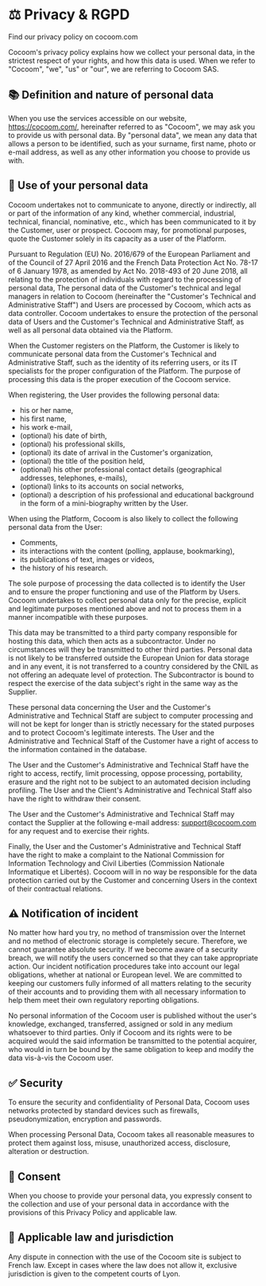 # ⚖️ Privacy & RGPD

Find our privacy policy on cocoom.com

Cocoom's privacy policy explains how we collect your personal data, in the strictest respect of your rights, and how this data is used. When we refer to "Cocoom", "we", "us" or "our", we are referring to Cocoom SAS.


## 📚 Definition and nature of personal data

When you use the services accessible on our website, https://cocoom.com/, hereinafter referred to as "Cocoom", we may ask you to provide us with personal data. By "personal data", we mean any data that allows a person to be identified, such as your surname, first name, photo or e-mail address, as well as any other information you choose to provide us with.


## 🔐 Use of your personal data

Cocoom undertakes not to communicate to anyone, directly or indirectly, all or part of the information of any kind, whether commercial, industrial, technical, financial, nominative, etc., which has been communicated to it by the Customer, user or prospect.
Cocoom may, for promotional purposes, quote the Customer solely in its capacity as a user of the Platform.

Pursuant to Regulation (EU) No. 2016/679 of the European Parliament and of the Council of 27 April 2016 and the French Data Protection Act No. 78-17 of 6 January 1978, as amended by Act No. 2018-493 of 20 June 2018, all relating to the protection of individuals with regard to the processing of personal data, The personal data of the Customer's technical and legal managers in relation to Cocoom (hereinafter the "Customer's Technical and Administrative Staff") and Users are processed by Cocoom, which acts as data controller.
Cocoom undertakes to ensure the protection of the personal data of Users and the Customer's Technical and Administrative Staff, as well as all personal data obtained via the Platform.

When the Customer registers on the Platform, the Customer is likely to communicate personal data from the Customer's Technical and Administrative Staff, such as the identity of its referring users, or its IT specialists for the proper configuration of the Platform. The purpose of processing this data is the proper execution of the Cocoom service.

When registering, the User provides the following personal data:

- his or her name,
- his first name,
- his work e-mail,
- (optional) his date of birth,
- (optional) his professional skills,
- (optional) its date of arrival in the Customer's organization,
- (optional) the title of the position held,
- (optional) his other professional contact details (geographical addresses, telephones, e-mails),
- (optional) links to its accounts on social networks,
- (optional) a description of his professional and educational background in the form of a mini-biography written by the User.

When using the Platform, Cocoom is also likely to collect the following personal data from the User:

- Comments,
- its interactions with the content (polling, applause, bookmarking),
- its publications of text, images or videos,
- the history of his research.

The sole purpose of processing the data collected is to identify the User and to ensure the proper functioning and use of the Platform by Users.
Cocoom undertakes to collect personal data only for the precise, explicit and legitimate purposes mentioned above and not to process them in a manner incompatible with these purposes.

This data may be transmitted to a third party company responsible for hosting this data, which then acts as a subcontractor. Under no circumstances will they be transmitted to other third parties. Personal data is not likely to be transferred outside the European Union for data storage and in any event, it is not transferred to a country considered by the CNIL as not offering an adequate level of protection.
The Subcontractor is bound to respect the exercise of the data subject's right in the same way as the Supplier.

These personal data concerning the User and the Customer's Administrative and Technical Staff are subject to computer processing and will not be kept for longer than is strictly necessary for the stated purposes and to protect Cocoom's legitimate interests.
The User and the Administrative and Technical Staff of the Customer have a right of access to the information contained in the database.

The User and the Customer's Administrative and Technical Staff have the right to access, rectify, limit processing, oppose processing, portability, erasure and the right not to be subject to an automated decision including profiling. The User and the Client's Administrative and Technical Staff also have the right to withdraw their consent.

The User and the Customer's Administrative and Technical Staff may contact the Supplier at the following e-mail address: support@cocoom.com for any request and to exercise their rights.

Finally, the User and the Customer's Administrative and Technical Staff have the right to make a complaint to the National Commission for Information Technology and Civil Liberties (Commission Nationale Informatique et Libertés).
Cocoom will in no way be responsible for the data protection carried out by the Customer and concerning Users in the context of their contractual relations.



## ⚠️ Notification of incident


No matter how hard you try, no method of transmission over the Internet and no method of electronic storage is completely secure. Therefore, we cannot guarantee absolute security. If we become aware of a security breach, we will notify the users concerned so that they can take appropriate action. Our incident notification procedures take into account our legal obligations, whether at national or European level. We are committed to keeping our customers fully informed of all matters relating to the security of their accounts and to providing them with all necessary information to help them meet their own regulatory reporting obligations.

No personal information of the Cocoom user is published without the user's knowledge, exchanged, transferred, assigned or sold in any medium whatsoever to third parties. Only if Cocoom and its rights were to be acquired would the said information be transmitted to the potential acquirer, who would in turn be bound by the same obligation to keep and modify the data vis-à-vis the Cocoom user.



## ✅ Security


To ensure the security and confidentiality of Personal Data, Cocoom uses networks protected by standard devices such as firewalls, pseudonymization, encryption and passwords.

When processing Personal Data, Cocoom takes all reasonable measures to protect them against loss, misuse, unauthorized access, disclosure, alteration or destruction.



## 🤝 Consent


When you choose to provide your personal data, you expressly consent to the collection and use of your personal data in accordance with the provisions of this Privacy Policy and applicable law.



## 📍 Applicable law and jurisdiction


Any dispute in connection with the use of the Cocoom site is subject to French law. Except in cases where the law does not allow it, exclusive jurisdiction is given to the competent courts of Lyon.



